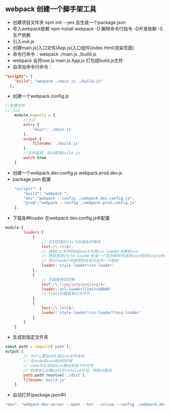 ## webpack 创建一个脚手架工具

+ 创建项目文件夹
npm init --yes
会生成一个package.json
+ 导入webpack依赖
npm install webpack -D
解释命令行指令
    -D开发依赖
    -S生产依赖
+ 引入vue.js
+ 创建main.js(入口文件)App.js(入口组件)index.html(渲染页面)
+ 命令行命令：webpack ./main.js ./build.js
+ webpack 会将vue.js main.js App.js 打包成build.js文件
+ 自添加命令行命令：
```json
"scripts": {
    "build": "webpack ./main.js ./build.js"
  },
```
+ 创建一个webpack.config.js
```js
//配置文件
// 入口
    module.exports = {
        //入口
        entry:{
            "main":'./main.js'
        },
        output:{
            filename:'./build.js'
        },
        //文件监视，自动更新build.js
        watch:true
    }
```
+ 创建一个webpack.dev.config.js webpack.prod.dev.js
+ package.json 配置
```js
    "scripts": {
        "build": "webpack ",
        "dev":"webpack --config ./webpack.dev.config.js",
        "prod":"webpack --config ./webpack.prod.config.js"
    },
```
+ 下载各种loader
在webpack.dev.config.js中配置
```js
module:{
        loaders:[
            {
                // 正则匹配以css为后缀名的模块
                test:/\.css$/,
                // 遇到css文件时webpack先用css-loader去解析css
                // 然后使用style-loader生成一个包含解析完成的css代码的style标签
                // 所以loader的使用时从右向左的一个顺序
                loader:'style-loader!css-loader'
            },
            {
                // 不能随便加空格
                test:/\.(jpg|jpeg|png|svg)$/,
                loader:'url-loader?limit=60000'
                // limit的数值单位为字节
            },
            {
                test:/\.less$/,
                loader:'style-loader!css-loader!less-loader'
            }
        ]
    }
```
+ 生成到指定文件夹
```js
const path = require('path');
output:{
        // 为什么要自动生成dist文件夹呢
        // 在node和vue结合的时候
        // node可以读到dist静态目录下的文件
        // 利用核心对象path的resolve方法，转绝对路径
        path:path.resolve('./dist'),
        filename:'build.js'
    },
```
+ 自动打开(package.json中)
```js
"dev": "webpack-dev-server --open --hot --inline --config ./webpack.dev.config.js",

```
 